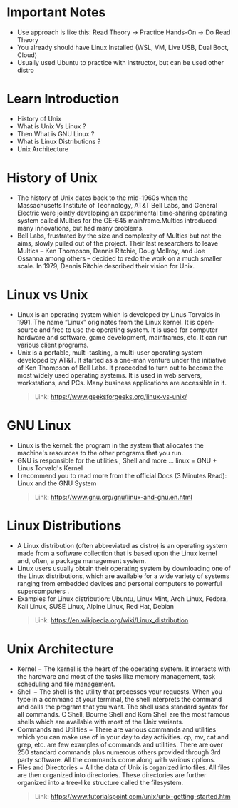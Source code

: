 # Important Notes
- Use approach is like this: Read Theory -> Practice Hands-On -> Do Read Theory
- You already should have Linux Installed (WSL, VM, Live USB, Dual Boot, Cloud)
- Usually used Ubuntu to practice with instructor, but can be used other distro

# Learn Introduction
- History of Unix
- What is Unix Vs Linux ?
- Then What is GNU Linux ?
- What is Linux Distributions ?
- Unix Architecture

# History of Unix
- The history of Unix dates back to the mid-1960s when the Massachusetts Institute of Technology, AT&T Bell Labs, and General Electric were jointly developing an experimental time-sharing operating system called Multics for the GE-645 mainframe.Multics introduced many innovations, but had many problems.
- Bell Labs, frustrated by the size and complexity of Multics but not the aims, slowly pulled out of the project. Their last researchers to leave Multics – Ken Thompson, Dennis Ritchie, Doug McIlroy, and Joe Ossanna among others – decided to redo the work on a much smaller scale. In 1979, Dennis Ritchie described their vision for Unix.

# Linux vs Unix
- Linux is an operating system which is developed by Linus Torvalds in 1991. The name “Linux” originates from the Linux kernel. It is open-source and free to use the operating system. It is used for computer hardware and software, game development, mainframes, etc. It can run various client programs.
- Unix is a portable, multi-tasking, a multi-user operating system developed by AT&T. It started as a one-man venture under the initiative of Ken Thompson of Bell Labs. It proceeded to turn out to become the most widely used operating systems. It is used in web servers, workstations, and PCs. Many business applications are accessible in it.
  > Link: https://www.geeksforgeeks.org/linux-vs-unix/

# GNU Linux
- Linux is the kernel: the program in the system that allocates the machine's resources to the other programs that you run.
- GNU is responsible for the utilities , Shell and more ... linux = GNU + Linus Torvald's Kernel
- I recommend you to read more from the official Docs (3 Minutes Read): Linux and the GNU System
  > Link: https://www.gnu.org/gnu/linux-and-gnu.en.html

# Linux Distributions
- A Linux distribution (often abbreviated as distro) is an operating system made from a software collection that is based upon the Linux kernel and, often, a package management system.
- Linux users usually obtain their operating system by downloading one of the Linux distributions, which are available for a wide variety of systems ranging from embedded devices and personal computers to powerful supercomputers .
- Examples for Linux distribution: Ubuntu, Linux Mint, Arch Linux, Fedora, Kali Linux, SUSE Linux, Alpine Linux, Red Hat, Debian
  > Link: https://en.wikipedia.org/wiki/Linux_distribution

# Unix Architecture
- Kernel − The kernel is the heart of the operating system. It interacts with the hardware and most of the tasks like memory management, task scheduling and file management.
- Shell − The shell is the utility that processes your requests. When you type in a command at your terminal, the shell interprets the command and calls the program that you want. The shell uses standard syntax for all commands. C Shell, Bourne Shell and Korn Shell are the most famous shells which are available with most of the Unix variants.
- Commands and Utilities − There are various commands and utilities which you can make use of in your day to day activities. cp, mv, cat and grep, etc. are few examples of commands and utilities. There are over 250 standard commands plus numerous others provided through 3rd party software. All the commands come along with various options.
- Files and Directories − All the data of Unix is organized into files. All files are then organized into directories. These directories are further organized into a tree-like structure called the filesystem.
  > Link: https://www.tutorialspoint.com/unix/unix-getting-started.htm
